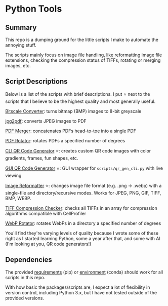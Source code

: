 # Python Tools
## Summary
This repo is a dumping ground for the little scripts I make to automate the annoying stuff.

The scripts mainly focus on image file handling, like reformatting image file extensions, checking the compression status of TIFFs, rotating or merging images, etc.

## Script Descriptions
Below is a list of the scripts with brief descriptions. I put ⭐ next to the scripts that I believe to be the highest quality and most generally useful.

[Bitscale Converter](scripts/bitscale_converter.py): turns bitmap (BMP) images to 8-bit greyscale

[jpg2pdf](scripts/jpg2pdf.py): converts JPEG images to PDF

[PDF Merger](scripts/pdf_merger.py): concatenates PDFs head-to-toe into a single PDF

[PDF Rotator](scripts/pdf_rotator.py): rotates PDFs a specified number of degrees

[CLI QR Code Generator](scripts/qr_gen_cli.py) ⭐: creates custom QR code images with color gradients, frames, fun shapes, etc.

[GUI QR Code Generator](scripts/qr_gen_gui.py) ⭐: GUI wrapper for `scripts/qr_gen_cli.py` with live viewing

[Image Reformatter](scripts/reformat_images.py) ⭐: changes image file format (e.g. .png -> .webp) with a single-file and directory/recursive modes. Works for JPEG, PNG, GIF, TIFF, BMP, WEBP.

[TIFF Compression Checker](scripts/tiff_compression_check.py): checks all TIFFs in an array for compression algorithms compatible with CellProfiler

[WebP Rotator](scripts/webp_rotator.py): rotates WebPs in a directory a specified number of degrees

You'll find they're varying levels of quality because I wrote some of these right as I started learning Python, some a year after that, and some with AI (I'm looking at you, QR code generators!)

## Dependencies
The provided [requirements](requirements.txt) (pip) or [environment](environment.yml) (conda) should work for all scripts in this repo.

With how basic the packages/scripts are, I expect a lot of flexibility in version control, including Python 3.x, but I have not tested outside of the provided versions.

